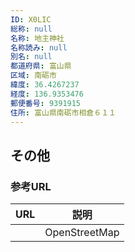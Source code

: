 ```yaml
---
ID: X0LIC
総称: null
名称: 地主神社
名称読み: null
別名: null
都道府県: 富山県
区域: 南砺市
緯度: 36.4267237
経度: 136.9353476
郵便番号: 9391915
住所: 富山県南砺市相倉６１１
---
```


## その他

### 参考URL

| URL | 説明          |
| --- | ------------- |
|     | OpenStreetMap |
